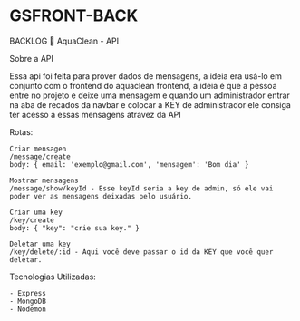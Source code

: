 # GSFRONT-BACK
BACKLOG
🌊 AquaClean - API

Sobre a API

Essa api foi feita para prover dados de mensagens, a ideia era usá-lo em conjunto com o frontend do aquaclean frontend,
a ideia é que a pessoa entre no projeto e deixe uma mensagem e quando um administrador entrar na aba de recados da navbar
e colocar a KEY de administrador ele consiga ter acesso a essas mensagens atravez da API

Rotas:

``` Mensagens
Criar mensagen
/message/create
body: { email: 'exemplo@gmail.com', 'mensagem': 'Bom dia' }

Mostrar mensagens
/message/show/keyId - Esse keyId seria a key de admin, só ele vai poder ver as mensagens deixadas pelo usuário.
```

``` Keys
Criar uma key
/key/create
body: { "key": "crie sua key." }

Deletar uma key
/key/delete/:id - Aqui você deve passar o id da KEY que você quer deletar.
```

Tecnologias Utilizadas:

```
- Express
- MongoDB
- Nodemon
```
